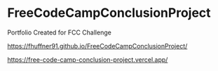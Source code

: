# FreeCodeCampConclusionProject
Portfolio Created for FCC Challenge


https://fhuffner91.github.io/FreeCodeCampConclusionProject/


https://free-code-camp-conclusion-project.vercel.app/